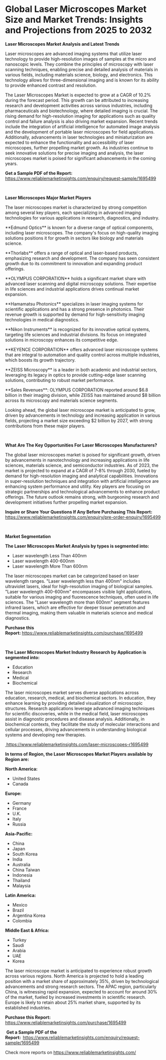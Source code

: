 <p><h1>Global Laser Microscopes Market Size and Market Trends: Insights and Projections from 2025 to 2032</h1></p><p><strong>Laser Microscopes Market Analysis and Latest Trends</strong></p>
<p><p>Laser microscopes are advanced imaging systems that utilize laser technology to provide high-resolution images of samples at the micro and nanoscopic levels. They combine the principles of microscopy with laser scanning techniques, enabling precise and detailed analysis of materials in various fields, including materials science, biology, and electronics. This technology allows for three-dimensional imaging and is known for its ability to provide enhanced contrast and resolution.</p><p>The Laser Microscopes Market is expected to grow at a CAGR of 10.2% during the forecast period. This growth can be attributed to increasing research and development activities across various industries, including pharmaceuticals and biotechnology, where detailed imaging is crucial. The rising demand for high-resolution imaging for applications such as quality control and failure analysis is also driving market expansion. Recent trends include the integration of artificial intelligence for automated image analysis and the development of portable laser microscopes for field applications. Additionally, advancements in laser technologies and miniaturization are expected to enhance the functionality and accessibility of laser microscopes, further propelling market growth. As industries continue to seek innovative solutions for precise imaging and analysis, the laser microscopes market is poised for significant advancements in the coming years.</p></p>
<p><strong>Get a Sample PDF of the Report:&nbsp;</strong> <a href="https://www.reliablemarketinsights.com/enquiry/request-sample/1695499?utm_campaign=3291&utm_medium=2&utm_source=Github&utm_content=ia&utm_term=27032025&utm_id=laser-microscopes">https://www.reliablemarketinsights.com/enquiry/request-sample/1695499</a></p>
<p>&nbsp;</p>
<p><strong>Laser Microscopes Major Market Players</strong></p>
<p><p>The laser microscopes market is characterized by strong competition among several key players, each specializing in advanced imaging technologies for various applications in research, diagnostics, and industry. </p><p>**Edmund Optics** is known for a diverse range of optical components, including laser microscopes. The company's focus on high-quality imaging solutions positions it for growth in sectors like biology and materials science.</p><p>**Thorlabs** offers a range of optical and laser-based products, emphasizing research and development. The company has seen consistent growth due to its commitment to innovation and expanding product offerings.</p><p>**OLYMPUS CORPORATION** holds a significant market share with advanced laser scanning and digital microscopy solutions. Their expertise in life sciences and industrial applications drives continual market expansion.</p><p>**Hamamatsu Photonics** specializes in laser imaging systems for scientific applications and has a strong presence in photonics. Their revenue growth is supported by demand for high-sensitivity imaging technologies in medical diagnostics.</p><p>**Nikon Instruments** is recognized for its innovative optical systems, targeting life sciences and industrial divisions. Its focus on integrated solutions in microscopy enhances its competitive edge.</p><p>**KEYENCE CORPORATION** offers advanced laser microscope systems that are integral to automation and quality control across multiple industries, which boosts its growth trajectory.</p><p>**ZEISS Microscopy** is a leader in both academic and industrial sectors, leveraging its legacy in optics to provide cutting-edge laser scanning solutions, contributing to robust market performance.</p><p>**Sales Revenues**: OLYMPUS CORPORATION reported around $6.8 billion in their imaging division, while ZEISS has maintained around $8 billion across its microscopy and materials science segments. </p><p>Looking ahead, the global laser microscope market is anticipated to grow, driven by advancements in technology and increasing application in various fields, projecting a market size exceeding $2 billion by 2027, with strong contributions from these major players.</p></p>
<p>&nbsp;</p>
<p><strong>What Are The Key Opportunities For Laser Microscopes Manufacturers?</strong></p>
<p><p>The global laser microscopes market is poised for significant growth, driven by advancements in nanotechnology and increasing applications in life sciences, materials science, and semiconductor industries. As of 2023, the market is projected to expand at a CAGR of 7-8% through 2030, fueled by demand for high-resolution imaging and analytical capabilities. Innovations in super-resolution techniques and integration with artificial intelligence are enhancing system performance and utility. Key players are focusing on strategic partnerships and technological advancements to enhance product offerings. The future outlook remains strong, with burgeoning research and development initiatives further propelling market expansion.</p></p>
<p><strong>Inquire or Share Your Questions If Any Before Purchasing This Report:</strong> <a href="https://www.reliablemarketinsights.com/enquiry/pre-order-enquiry/1695499?utm_campaign=3291&utm_medium=2&utm_source=Github&utm_content=ia&utm_term=27032025&utm_id=laser-microscopes">https://www.reliablemarketinsights.com/enquiry/pre-order-enquiry/1695499</a></p>
<p>&nbsp;</p>
<p><strong>Market Segmentation</strong></p>
<p><strong>The Laser Microscopes Market Analysis by types is segmented into:</strong></p>
<p><ul><li>Laser wavelength Less Than 400nm</li><li>Laser wavelength 400-600nm</li><li>Laser wavelength More Than 600nm</li></ul></p>
<p><p>The laser microscopes market can be categorized based on laser wavelength ranges. "Laser wavelength less than 400nm" includes ultraviolet lasers, ideal for high-resolution imaging of biological samples. "Laser wavelength 400-600nm" encompasses visible light applications, suitable for various imaging and fluorescence techniques, often used in life sciences. The "Laser wavelength more than 600nm" segment features infrared lasers, which are effective for deeper tissue penetration and thermal imaging, making them valuable in materials science and medical diagnostics.</p></p>
<p><strong>Purchase this Report:&nbsp;</strong><a href="https://www.reliablemarketinsights.com/purchase/1695499?utm_campaign=3291&utm_medium=2&utm_source=Github&utm_content=ia&utm_term=27032025&utm_id=laser-microscopes">https://www.reliablemarketinsights.com/purchase/1695499</a></p>
<p>&nbsp;</p>
<p><strong>The Laser Microscopes Market Industry Research by Application is segmented into:</strong></p>
<p><ul><li>Education</li><li>Research</li><li>Medical</li><li>Biochemical</li></ul></p>
<p><p>The laser microscopes market serves diverse applications across education, research, medical, and biochemical sectors. In education, they enhance learning by providing detailed visualization of microscopic structures. Research applications leverage advanced imaging techniques for scientific discoveries, while in the medical field, laser microscopes assist in diagnostic procedures and disease analysis. Additionally, in biochemical contexts, they facilitate the study of molecular interactions and cellular processes, driving advancements in understanding biological systems and developing new therapies.</p></p>
<p><a href="https://www.reliablemarketinsights.com/laser-microscopes-r1695499?utm_campaign=3291&utm_medium=2&utm_source=Github&utm_content=ia&utm_term=27032025&utm_id=laser-microscopes">&nbsp;https://www.reliablemarketinsights.com/laser-microscopes-r1695499</a></p>
<p><strong>In terms of Region, the Laser Microscopes Market Players available by Region are:</strong></p>
<p>
    <p> <strong> North America: </strong>
        <ul>
            <li>United States</li>
            <li>Canada</li>
        </ul>
        </p> 
    <p> <strong> Europe: </strong>
        <ul>
            <li>Germany</li>
            <li>France</li>
            <li>U.K.</li>
            <li>Italy</li>
            <li>Russia</li>
        </ul>
        </p> 
    <p> <strong> Asia-Pacific: </strong>
        <ul>
            <li>China</li>
            <li>Japan</li>
            <li>South Korea</li>
            <li>India</li>
            <li>Australia</li>
            <li>China Taiwan</li>
            <li>Indonesia</li>
            <li>Thailand</li>
            <li>Malaysia</li>
        </ul>
        </p> 
    <p> <strong> Latin America: </strong>
        <ul>
            <li>Mexico</li>
            <li>Brazil</li>
            <li>Argentina Korea</li>
            <li>Colombia</li>
        </ul>
        </p> 
    <p> <strong> Middle East & Africa: </strong>
        <ul>
            <li>Turkey</li>
            <li>Saudi</li>
            <li>Arabia</li>
            <li>UAE</li>
            <li>Korea</li>
        </ul>
    </p>
    </p>
<p><p>The laser microscope market is anticipated to experience robust growth across various regions. North America is projected to hold a leading position with a market share of approximately 35%, driven by technological advancements and strong research sectors. The APAC region, particularly China, is witnessing rapid expansion, expected to account for around 30% of the market, fueled by increased investments in scientific research. Europe is likely to retain about 25% market share, supported by its established industries.</p></p>
<p><strong>Purchase this Report: </strong><a href="https://www.reliablemarketinsights.com/purchase/1695499?utm_campaign=3291&utm_medium=2&utm_source=Github&utm_content=ia&utm_term=27032025&utm_id=laser-microscopes">https://www.reliablemarketinsights.com/purchase/1695499</a></p>
<p>&nbsp;<strong>Get a Sample PDF of the Report:&nbsp;&nbsp;</strong><a href="https://www.reliablemarketinsights.com/enquiry/request-sample/1695499?utm_campaign=3291&utm_medium=2&utm_source=Github&utm_content=ia&utm_term=27032025&utm_id=laser-microscopes">https://www.reliablemarketinsights.com/enquiry/request-sample/1695499</a></p>
<p><strong></strong></p>
<p>Check more reports on <a href="https://www.reliablemarketinsights.com/?utm_campaign=3291&utm_medium=2&utm_source=Github&utm_content=ia&utm_term=27032025&utm_id=laser-microscopes">https://www.reliablemarketinsights.com/</a></p>
